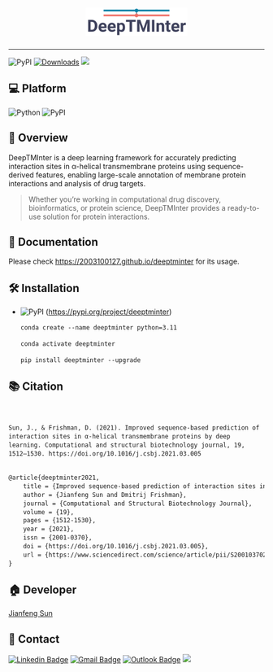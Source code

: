 <h1 align="center">
    <img src="https://github.com/2003100127/deeptminter/blob/main/docs/img/deeptminter-logo.png?raw=true" width="200" height="55">
    <br>
</h1>

<hr>

![PyPI](https://img.shields.io/pypi/v/deeptminter?logo=PyPI)
[![Downloads](https://pepy.tech/badge/deeptminter)](https://pepy.tech/project/deeptminter)
![](https://img.shields.io/github/stars/2003100127/deeptminter?logo=GitHub&color=blue)

## 💻 Platform

![Python](https://img.shields.io/badge/-Python-000?&logo=Python)
![PyPI](https://img.shields.io/badge/-PyPI-000?&logo=PyPI)

## 🧭 Overview
DeepTMInter is a deep learning framework for accurately predicting interaction sites in α-helical transmembrane proteins using sequence-derived features, enabling large-scale annotation of membrane protein interactions and analysis of drug targets.

> Whether you’re working in computational drug discovery, bioinformatics, or protein science, DeepTMInter provides a ready-to-use solution for protein interactions.

## 📔 Documentation
Please check https://2003100127.github.io/deeptminter for its usage.

## 🛠️ Installation

* ![PyPI](https://img.shields.io/badge/-PyPI-000?&logo=PyPI) (https://pypi.org/project/deeptminter)

  ``` shell
  conda create --name deeptminter python=3.11
      
  conda activate deeptminter
  
  pip install deeptminter --upgrade
  ```

## 📚 Citation

<div style="white-space: pre-wrap">
<code>
Sun, J., & Frishman, D. (2021). Improved sequence-based prediction of interaction sites in α-helical transmembrane proteins by deep learning. Computational and structural biotechnology journal, 19, 1512–1530. https://doi.org/10.1016/j.csbj.2021.03.005
</code>
</div>

```markdown
@article{deeptminter2021,
    title = {Improved sequence-based prediction of interaction sites in α-helical transmembrane proteins by deep learning},
    author = {Jianfeng Sun and Dmitrij Frishman},
    journal = {Computational and Structural Biotechnology Journal},
    volume = {19},
    pages = {1512-1530},
    year = {2021},
    issn = {2001-0370},
    doi = {https://doi.org/10.1016/j.csbj.2021.03.005},
    url = {https://www.sciencedirect.com/science/article/pii/S2001037021000775},
}
```

## 🏠 Developer
[Jianfeng Sun](https://www.2003100127.github.io) 

## 📧 Contact
[![Linkedin Badge](https://img.shields.io/badge/-Jianfeng_Sun-blue?style=flat-square&logo=Linkedin&logoColor=white&link=https://www.linkedin.com/in/jianfeng-sun-2ba9b1132)](https://www.linkedin.com/in/jianfeng-sun-2ba9b1132) 
[![Gmail Badge](https://img.shields.io/badge/-jianfeng.sunmt@gmail.com-c14438?style=flat-square&logo=Gmail&logoColor=white&link=mailto:jianfeng.sunmt@gmail.com)](mailto:jianfeng.sunmt@gmail.com)
[![Outlook Badge](https://img.shields.io/badge/jianfeng.sun@ndorms.ox.ac.uk--000?style=social&logo=microsoft-outlook&logoColor=0078d4&link=mailto:jianfeng.sun@ndorms.ox.ac.uk)](mailto:jianfeng.sun@ndorms.ox.ac.uk)
<a href="https://twitter.com/Jianfeng_Sunny" ><img src="https://img.shields.io/twitter/follow/Jianfeng_Sunny.svg?style=social" /></a>
